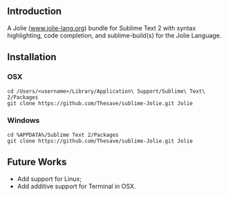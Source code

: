 ## Introduction

A Jolie (www.jolie-lang.org) bundle for Sublime Text 2 with syntax highlighting, code completion, and sublime-build(s) for the Jolie Language.

## Installation

### OSX

	cd /Users/<username>/Library/Application\ Support/Sublime\ Text\ 2/Packages
	git clone https://github.com/Thesave/sublime-Jolie.git Jolie

### Windows
	
	cd %APPDATA%/Sublime Text 2/Packages
	git clone https://github.com/Thesave/sublime-Jolie.git Jolie

## Future Works

- Add support for Linux;
- Add additive support for Terminal in OSX.